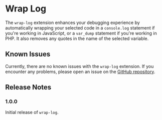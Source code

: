 # Wrap Log

The `wrap-log` extension enhances your debugging experience by automatically wrapping your selected code in a `console.log` statement if you're working in JavaScript, or a `var_dump` statement if you're working in PHP. It also removes any quotes in the name of the selected variable.

## Known Issues

Currently, there are no known issues with the `wrap-log` extension. If you encounter any problems, please open an issue on the [GitHub repository](https://github.com/yourusername/wrap-log/issues).

## Release Notes

### 1.0.0

Initial release of `wrap-log`.
